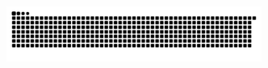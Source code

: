 <picture>
  <source media="(prefers-color-scheme: dark)" srcset="https://raw.githubusercontent.com/Million-mo/Million-mo/output/github-contribution-grid-snake-dark.svg">
  <source media="(prefers-color-scheme: light)" srcset="https://raw.githubusercontent.com/Million-mo/Million-mo/output/github-contribution-grid-snake.svg">
  <img alt="github contribution grid snake animation" src="https://raw.githubusercontent.com/Million-mo/Million-mo/output/github-contribution-grid-snake.svg">
</picture>